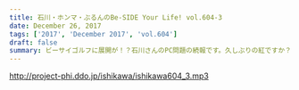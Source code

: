 ```yaml
---
title: 石川・ホンマ・ぶるんのBe-SIDE Your Life! vol.604-3
date: December 26, 2017
tags: ['2017', 'December 2017', 'vol.604']
draft: false
summary: ビーサイゴルフに展開が！？石川さんのPC問題の続報です。久しぶりの紅ですか？あります！MIURA
---
```


http://project-phi.ddo.jp/ishikawa/ishikawa604_3.mp3